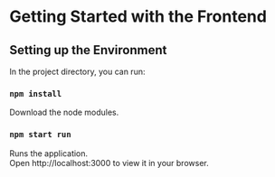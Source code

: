 # Getting Started with the Frontend

## Setting up the Environment

In the project directory, you can run:

### `npm install`
Download the node modules.

### `npm start run`
Runs the application.\
Open http://localhost:3000 to view it in your browser.